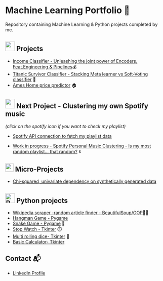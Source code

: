 # Machine Learning Portfolio 🤖

Repository containing Machine Learning & Python projects completed by me.

## <img height="30" src="https://cdn3.iconfinder.com/data/icons/basic-ui-elements-2-4-filled-outline-45/512/Basic_UI_Elements_2.4_-_Filled_Outline_-_45-45-512.png"/> Projects


* [Income Classifier - Unleashing the joint power of Encoders, Feat.Engineering & Pipelines](https://github.com/Mario-UF/DsProyects/blob/main/Adult%20Census%20Income/ADULTS.ipynb)💰
* [Titanic Survivor Classifier - Stacking Meta learner vs Soft-Voting classifier](https://github.com/Neymario14/DsProyects/blob/main/Titanic_Survivor_Classifier/Titanic_Survivor_Classifier.ipynb) 🚢 
* [Ames Home price predictor](https://github.com/Neymario14/DsProyects/blob/main/Ames_Housing_Prices/Ames_Housing_Prices.ipynb) 🏠

## <a href="https://open.spotify.com/playlist/4vKSQjBWzGfVy10Sx41EMf?si=84c422b1c3cd4b04"><img height="30" src="https://www.vectorlogo.zone/logos/spotify/spotify-ar21.svg"/><a/> Next Project - Clustering my own Spotify music 
 *(click on the spotify icon if you want to check my playlist)*

* [Spotify API connection to fetch my playlist data](https://github.com/Mario-UF/DsProyects/blob/main/Spotify_Clustering/spotify_data_extract.py)
  
* [Work in progress - Spotify Personal Music Clustering - Is my most random playlist... that random?](https://github.com/Mario-UF/DsProyects/blob/main/Spotify_Clustering/My_Spotify_Clustering.ipynb) <a href="https://open.spotify.com/playlist/4vKSQjBWzGfVy10Sx41EMf?si=84c422b1c3cd4b04"><img height=15 title="spotify" src="https://cdn2.iconfinder.com/data/icons/social-icons-33/128/Spotify-512.png"><a/>
  
## <img height="26" src="https://cdn0.iconfinder.com/data/icons/science-192/64/Electron-atomic-physics-nuclear-education-atom-science--256.png"/> Micro-Projects

* [Chi-squared, univariate dependency on synthetically generated data](https://github.com/Mario-UF/DsProyects/blob/main/Micro-projects/An%C3%A1lisis%20univariado%20independencia%20-%20Chi%20cuadrado.ipynb)

## <img width="30" height="30" title="Python" src="https://cdn.jsdelivr.net/gh/devicons/devicon/icons/python/python-original.svg" /> Python projects


          
          

* [Wikipedia scraper -random article finder - BeautifulSoup/OOP](https://github.com/Mario-UF/DsProyects/blob/main/Pyprojects/wikipedia_scraper.py)🔎📃
* [Hangman Game - Pygame](https://github.com/Mario-UF/DsProyects/blob/main/Pyprojects/Hangman/hangman.py)
* [Snake Game - Pygame](https://github.com/Mario-UF/DsProyects/blob/main/Pyprojects/Snake.py) 🐍
* [Stop Watch - Tkinter](https://github.com/Mario-UF/DsProyects/blob/main/Pyprojects/Stopwatch/Stop%20watch.py) ⏱️
* [Multi rolling dice- Tkinter](https://github.com/Mario-UF/DsProyects/blob/main/Pyprojects/Rolling_Dice.py) 🎲
* [Basic Calculator- Tkinter](https://github.com/Mario-UF/DsProyects/blob/main/Pyprojects/basic_calculator.py)


## Contact 📬

* [LinkedIn Profile](https://www.linkedin.com/in/mario-urzua-fritz/)
